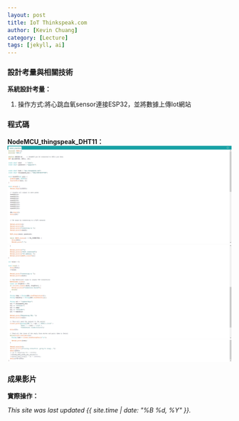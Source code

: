 ```yaml
---
layout: post
title: IoT Thinkspeak.com
author: [Kevin Chuang]
category: [Lecture]
tags: [jekyll, ai]
---
```


### 設計考量與相關技術
**系統設計考量：**<br>
1. 操作方式:將心跳血氧sensor連接ESP32，並將數據上傳Iot網站

### 程式碼
**NodeMCU_thingspeak_DHT11：**
![](https://github.com/zanlin920601/MCU-project/blob/main/images/052513.png?raw=true)
![](https://github.com/zanlin920601/MCU-project/blob/main/images/052514.png?raw=true)
![](https://github.com/zanlin920601/MCU-project/blob/main/images/052515.png?raw=true)

### 成果影片
**實際操作：**


*This site was last updated {{ site.time | date: "%B %d, %Y" }}.*

